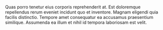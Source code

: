 Quas porro tenetur eius corporis reprehenderit at.
Est doloremque repellendus rerum eveniet incidunt quo et inventore.
Magnam eligendi quia facilis distinctio.
Tempore amet consequatur ea accusamus praesentium similique.
Assumenda ea illum et nihil id tempora laboriosam est velit.